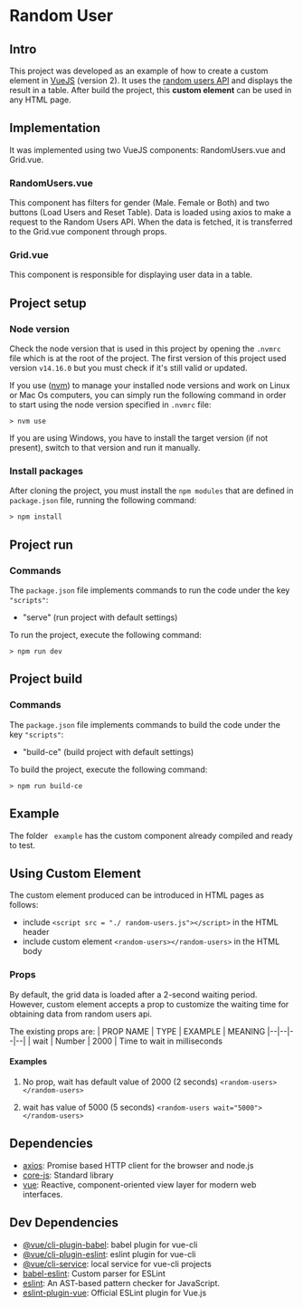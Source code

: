 
# Random User

## Intro

This project was developed as an example of how to create a custom element in [VueJS](https://vuejs.org/) (version 2). It uses the [random users API](https://randomuser.me/api/) and displays the result in a table. After build the project, this **custom element** can be used in any HTML page.

## Implementation

It was implemented using two VueJS components: RandomUsers.vue and Grid.vue.

### RandomUsers.vue

This component has filters for gender (Male. Female or Both) and two buttons (Load Users and Reset Table).  Data is loaded using axios to make a request to the Random Users API. When the data is fetched, it is transferred to the Grid.vue component through props.

### Grid.vue
This component is responsible for displaying user data in a table.

## Project setup

### Node version

Check the node version that is used in this project by opening the `.nvmrc` file which is at the root of the project. The first version of this project used version `v14.16.0` but you must check if it's still valid or updated.

If you use ([nvm](https://github.com/nvm-sh/nvm)) to manage your installed node versions and work on Linux or Mac Os computers, you can simply run the following command in order to start using the node version specified in `.nvmrc` file:

```
> nvm use
```

If you are using Windows, you have to install the target version (if not present), switch to that version and run it manually.


### Install packages

After cloning the project, you must install the `npm modules` that are defined in `package.json` file, running the following command:

```
> npm install
```

## Project run

### Commands

The `package.json` file implements commands to run the code under the key `"scripts"`:

-   "serve" (run project with default  settings)

To run the project, execute  the following command:

```
> npm run dev
```
## Project build

### Commands

The `package.json` file implements commands to build the code under the key `"scripts"`:

-   "build-ce" (build project with default  settings)

To build the project, execute  the following command:

```
> npm run build-ce
```
## Example
The folder `` example`` has the custom component already compiled and ready to test.

## Using Custom Element
The custom element produced can be introduced in HTML pages as follows:

-   include `<script src = "./ random-users.js"></script>` in the HTML header
-   include custom element `<random-users></random-users>` in the HTML body

### Props

By default, the grid data is loaded after a 2-second waiting period. However, <random-users> custom element accepts a prop to customize the waiting time for obtaining data from random users api.

The existing props are:
| PROP NAME | TYPE | EXAMPLE | MEANING
|--|--|--|--|
| wait | Number | 2000 | Time to wait in milliseconds

#### Examples

1. No prop, wait has default value of 2000 (2 seconds)
   `<random-users></random-users>`

2. wait has value of 5000 (5 seconds)
   `<random-users wait="5000"></random-users>`

## Dependencies

- [axios](https://ghub.io/axios): Promise based HTTP client for the browser and node.js
- [core-js](https://ghub.io/core-js): Standard library
- [vue](https://ghub.io/vue): Reactive, component-oriented view layer for modern web interfaces.

## Dev Dependencies


- [@vue/cli-plugin-babel](https://ghub.io/@vue/cli-plugin-babel): babel plugin for vue-cli
- [@vue/cli-plugin-eslint](https://ghub.io/@vue/cli-plugin-eslint): eslint plugin for vue-cli
- [@vue/cli-service](https://ghub.io/@vue/cli-service): local service for vue-cli projects
- [babel-eslint](https://ghub.io/babel-eslint): Custom parser for ESLint
- [eslint](https://ghub.io/eslint): An AST-based pattern checker for JavaScript.
- [eslint-plugin-vue](https://ghub.io/eslint-plugin-vue): Official ESLint plugin for Vue.js
